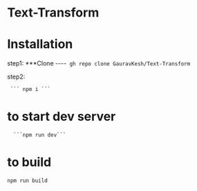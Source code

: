 # Text-Transform
# Installation

  step1:
    ***Clone ----``` gh repo clone GauravKesh/Text-Transform```

  step2:

     ``` npm i ```

# to start dev server

      ```npm run dev```

#  to build

  ```npm run build```



